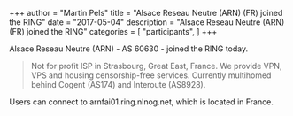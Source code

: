 +++
author = "Martin Pels"
title = "Alsace Reseau Neutre (ARN) (FR) joined the RING"
date = "2017-05-04"
description = "Alsace Reseau Neutre (ARN) (FR) joined the RING"
categories = [
    "participants",
]
+++

Alsace Reseau Neutre (ARN) - AS 60630 - joined the RING today.

> Not for profit ISP in Strasbourg, Great East, France. We provide VPN, VPS and housing censorship-free services. Currently multihomed behind Cogent (AS174) and Interoute (AS8928).

Users can connect to arnfai01.ring.nlnog.net, which is located in France.

